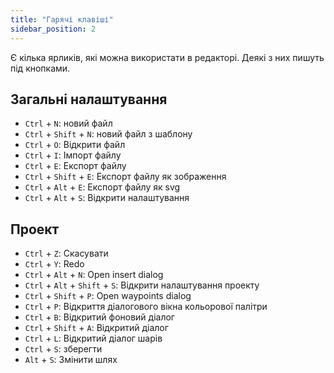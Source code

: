 ```yaml
---
title: "Гарячі клавіші"
sidebar_position: 2
---
```


Є кілька ярликів, які можна використати в редакторі. Деякі з них пишуть під кнопками.

## Загальні налаштування

* `Ctrl` + `N`: новий файл
* `Ctrl` + `Shift` + `N`: новий файл з шаблону
* `Ctrl` + `O`: Відкрити файл
* `Ctrl` + `I`: Імпорт файлу
* `Ctrl` + `E`: Експорт файлу
* `Ctrl` + `Shift` + `E`: Експорт файлу як зображення
* `Ctrl` + `Alt` + `E`: Експорт файлу як svg
* `Ctrl` + `Alt` + `S`: Відкрити налаштування

## Проект

* `Ctrl` + `Z`: Скасувати
* `Ctrl` + `Y`: Redo
* `Ctrl` + `Alt` + `N`: Open insert dialog
* `Ctrl` + `Alt` + `Shift` + `S`: Відкрити налаштування проекту
* `Ctrl` + `Shift` + `P`: Open waypoints dialog
* `Ctrl` + `P`: Відкриття діалогового вікна кольорової палітри
* `Ctrl` + `B`: Відкритий фоновий діалог
* `Ctrl` + `Shift` + `A`: Відкритий діалог
* `Ctrl` + `L`: Відкритий діалог шарів
* `Ctrl` + `S`: зберегти
* `Alt` + `S`: Змінити шлях
